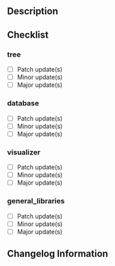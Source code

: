 <!---
Provide a general summary of your changes in the Title above
-->

<!--- Do not delete the comments of this template please. The workflow will need your PR description to stick to this structure -->

## Description
<!--- Describe your changes in detail here. This will help for the review of the PR -->

## Checklist
<!--- Check the boxes below to indicate what modules have been updated with relative modification importance-->
### tree
- [ ] Patch update(s)
- [ ] Minor update(s)
- [ ] Major update(s)

### database
- [ ] Patch update(s)
- [ ] Minor update(s)
- [ ] Major update(s)

### visualizer
- [ ] Patch update(s)
- [ ] Minor update(s)
- [ ] Major update(s)

### general_libraries
- [ ] Patch update(s)
- [ ] Minor update(s)
- [ ] Major update(s)

<!-- You are allow to check one box per module, but multiple modules can be concerned-->

## Changelog Information
<!--- 
Prepare the changelog entry and potential release description :
Describe briefly what is the update about.
Summarize the changes of each module.
Please, stick to the following example structure :
"Brief and clear general descriptionn"
- tree : patch update short description
- database : minor update short description
-->

